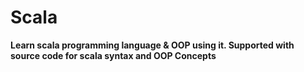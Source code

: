 # Scala
 **Learn scala programming language & OOP using it. Supported with source code for scala syntax and OOP Concepts**
